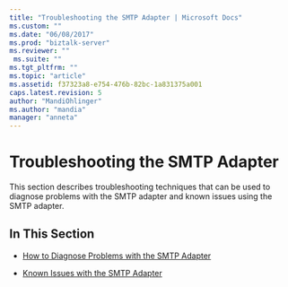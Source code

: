```yaml
---
title: "Troubleshooting the SMTP Adapter | Microsoft Docs"
ms.custom: ""
ms.date: "06/08/2017"
ms.prod: "biztalk-server"
ms.reviewer: ""
 ms.suite: ""
ms.tgt_pltfrm: ""
ms.topic: "article"
ms.assetid: f37323a8-e754-476b-82bc-1a831375a001
caps.latest.revision: 5
author: "MandiOhlinger"
ms.author: "mandia"
manager: "anneta"
---
```

# Troubleshooting the SMTP Adapter
This section describes troubleshooting techniques that can be used to diagnose problems with the SMTP adapter and known issues using the SMTP adapter.  
  
## In This Section  
  
-   [How to Diagnose Problems with the SMTP Adapter](../core/how-to-diagnose-problems-with-the-smtp-adapter.md)  
  
-   [Known Issues with the SMTP Adapter](../core/known-issues-with-the-smtp-adapter.md)